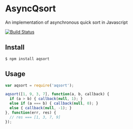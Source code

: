# AsyncQsort
An implementation of asynchronous quick sort in Javascript

[![Build Status](https://travis-ci.org/luin/qsort.png?branch=master)](https://travis-ci.org/luin/qsort)

## Install

    $ npm install aqsort

## Usage

```javascript
var aqsort = require('aqsort');

aqsort([1, 9, 3, 7], function(a, b, callback) {
  if (a > b) { callback(null, 1); }
  else if (a === b) { callback(null, 0); }
  else { callback(null, -1); }
}, function(err, res) {
  // res === [1, 3, 7, 9]
});
